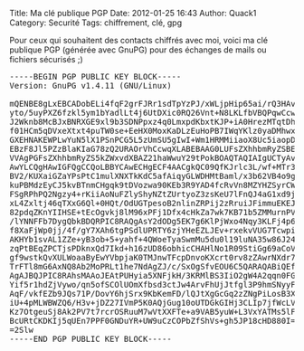Title: Ma clé publique PGP
Date: 2012-01-25 16:43
Author: Quack1
Category: Securité
Tags: chiffrement, clé, gpg

Pour ceux qui souhaitent des contacts chiffrés avec moi, voici ma clé
publique PGP (générée avec GnuPG) pour des échanges de mails ou fichiers
sécurisés ;)

<pre>
-----BEGIN PGP PUBLIC KEY BLOCK-----
Version: GnuPG v1.4.11 (GNU/Linux)

mQENBE8gLxEBCADobELi4fqF2grFJRr1sdTpYzPJ/xWLjpHip65ai/rQ3HAve/al
yto/5uyPXZ6fzkl5ym1bYadlLt4j6UtDXic0RQ26Vnt+N8LKLfbVBQPqwCcw6sC4
J2Wknb8McBJxBNRXGE9xl9b3SDNPpxz4q0LmxpdKbxtKJP+iA0HrezMTqtDhxVje
f01HCm5qDVxeXtxt4puTW0se+EeHX0MoxKaDLzEuHoPB7IWqYKlz0yaDMhwx5OXr
GXEHNAKEWPLwYuN5lX1PSnPCG5L5zUmSU5gIwI+Wm1HRMMiiaoX8Uc5iaopDZK96
EBzF8Jl5PZzBlaKIaG78zQ2URAOrVhCcwqXLABEBAAG0LUFsZXhhbmRyZSBERUxP
VVAgPGFsZXhhbmRyZS5kZWxvdXBAZ21haWwuY29tPokBOAQTAQIAIgUCTyAvEQIb
AwYLCQgHAwIGFQgCCQoLBBYCAwECHgECF4AACgkQC09QfKJrlc3L/wf+MTr3N25q
BV2/KUXaiGZaYPsPtC1mulXNXTkKdC5afAiqyGLWDHMtBaml/x3b62VB4o9gGOVX
kuPBMdzEyCJ5kvBTnmCHgqk9tDVozwa90KEb3R9YAD4fcRvVn8MZYHZSyrCWfzfC
FSgRPhPQ2Ngzy4+rKiiAoNuFZlyShyNZtZUrtyoZ3zsKeU7lFnQJ4aG1xd9j92Aa
xL4Zxltj46qTXxG6Ql+0HQt/OdUGTpesoB2nlinZRPij2zRruiJFimmuEKEJkzvN
82pdqZKnYIIHSE+tEcOgvkj8lM96xPFj1Dfx4cHkZa7wk7KB71b5ZMMurnPVYz1z
/lYNNFFb7DygQbkBDQRPIC8RAQgAsY2dODg5EK7g6KlPjWxo4Nqy3KLFj4p6qFw8
f8XaFjWp0jj/4f/gY7XAh6tgPSdlUPRTY6zjYHeEZLJEv+rxekvVUG7TcwpiTwDR
AKHYb1svAL1ZZe+yB3ob+5+yahf+4QWoeTyaSwmMu5du0l19luNA35w86J24TQVJ
zqPtBEqZPCTjsPDknxQd7Ikd+h16zUD86obhicCHAHlNo1R09StiGg69aCoVC+7g
gf9wstkQvXULWoaaByEwYVbpjaK0TMJnwTFcpDnvoKXcrt0rv8zZAwrNXdr7nPoP
TrFTl8mG6AxNQ8Ab2MoPRLt1he7NdAgZJ/c/SxOgSfvEOU6C5QARAQABiQEfBBgB
AgAJBQJPIC8RAhsMAAoJEAtPUHyia5XNFjkH/3KRMlBS3IiO2gW4A2qqn0FGKwyn
Yif5r1hdZjVywo/qn5ofSCOlUOmXfbsd3ctJw4ArvFhUjJtfgl3P9hmSNyyF5zrn
AqF/vkfEZb9JQs71P/DovY6hjSrx9KbKemFD/lQJtXgGcGq2zZNgPiLosB3XyF4n
iU+4pMLWBWZQ6/H3v+jDZ27IVmP5K0AQjGug10oUTDGkGIHj3CLIp7jfWcLVS0gp
Kz7OtgeuSj8Ak2PV7t7rcrOSRuuM7wVtXXFTe+a9VAB5yuW+L3VxYATMs5lFe29U
BcURtCKDKIj5qUEn7PPF0GNDuYR+UW9uCzCOPbZfShVs+gh5JP18cHD880I=
=2Slw
-----END PGP PUBLIC KEY BLOCK-----
</pre>
